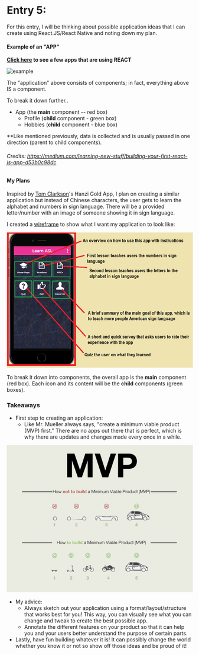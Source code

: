 # Entry 5:
For this entry, I will be thinking about possible application ideas that I can create using React.JS/React Native and noting down my plan. 
#### Example of an "APP"
**[Click here](https://facebook.github.io/react-native/showcase.html) to see a few apps that are using REACT**

![example](https://cdn-images-1.medium.com/max/800/1*jKHL1tfIYyZ5lIXvmRwa9g.png)

The "application" above consists of components; in fact, everything above IS a component. 

To break it down further..
- App (the **main** component -- red box)
    - Profile (**child** component - green box)
    - Hobbies (**child** component - blue box)

**Like mentioned previously, data is collected and is usually passed in one direction (parent to child components). 

###### Credits: https://medium.com/learning-new-stuff/building-your-first-react-js-app-d53b0c98dc

#### My Plans 
Inspired by [Tom Clarkson](https://github.com/TomClarkson/hanzi-gold)'s Hanzi Gold App, I plan on creating a similar application but instead of Chinese characters, the user gets to learn the alphabet and numbers in sign language. There will be a provided letter/number with an image of someone showing it in sign language. 

I created a [wireframe](http://snappy.appypie.com/user) to show what I want my application to look like: 

![app](/pictures/app.JPG)

To break it down into components, the overall app is the **main** component (red box). Each icon and its content will be the **child** components (green boxes). 
### Takeaways
* First step to creating an application: 
    *  Like Mr. Mueller always says, "create a minimum viable product (MVP) first." There are no apps out there that is perfect, which is why there are updates and changes made every once in a while.

![MVP](/pictures/MVP.png)

* My advice: 
    * Always sketch out your application using a format/layout/structure that works best for you! This way, you can visually see what you can change and tweak to create the best possible app. 
    * Annotate the different features on your product so that it can help you and your users better understand the purpose of certain parts. 
* Lastly, have fun building whatever it is! It can possibly change the world whether you know it or not so show off those ideas and be proud of it! 